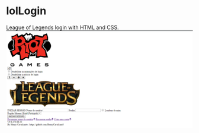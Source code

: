 # lolLogin
League of Legends login with HTML and CSS.
![Screenshot](https://github.com/HenryCavalcant3/lolLogin/blob/master/evo/a1.PNG)

